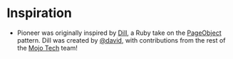 # Inspiration

* Pioneer was originally inspired by [Dill](http://github.com/mojotech/dill), a Ruby
  take on  the [PageObject](http://martinfowler.com/bliki/PageObject.html) pattern.
  Dill  was created by [@david](http://github.com/david), with
  contributions from  the rest of the [Mojo Tech](http://www.mojotech.com) team!
